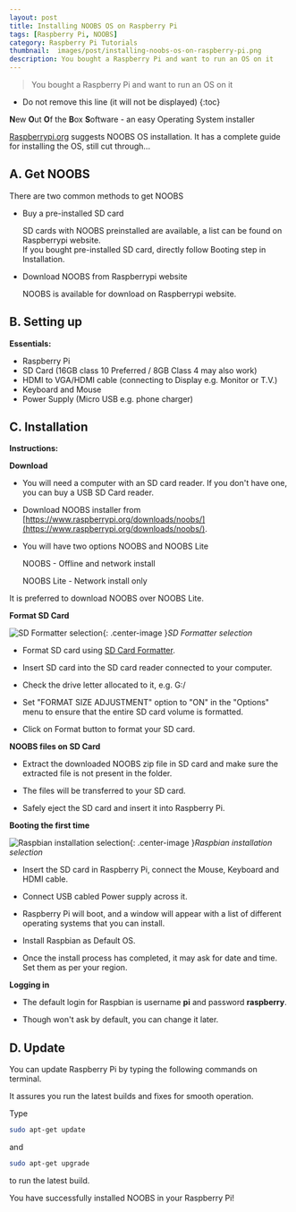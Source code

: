 ```yaml
---
layout: post
title: Installing NOOBS OS on Raspberry Pi
tags: [Raspberry Pi, NOOBS]
category: Raspberry Pi Tutorials
thumbnail:  images/post/installing-noobs-os-on-raspberry-pi.png
description: You bought a Raspberry Pi and want to run an OS on it
---
```


>You bought a Raspberry Pi and want to run an OS on it

* Do not remove this line (it will not be displayed)
{:toc}

**N**ew **O**ut **O**f the **B**ox **S**oftware - an easy Operating System installer

[Raspberrypi.org](https://www.raspberrypi.org/) suggests NOOBS OS installation. It has a complete guide for installing the OS, still cut through...

## A. Get NOOBS

There are two common methods to get NOOBS

- Buy a pre-installed SD card

  SD cards with NOOBS preinstalled are available, a list can be found on Raspberrypi website.  
  If you bought pre-installed SD card, directly follow Booting step in Installation.
  
- Download NOOBS from Raspberrypi website

  NOOBS is available for download on Raspberrypi website.

## B. Setting up


**Essentials:**

* Raspberry Pi
* SD Card (16GB class 10 Preferred / 8GB Class 4 may also work)
* HDMI to VGA/HDMI cable (connecting to Display e.g. Monitor or T.V.)
* Keyboard and Mouse
* Power Supply (Micro USB e.g. phone charger)

## C. Installation

**Instructions:**

**Download**

* You will need a computer with an SD card reader. If you don't have one, you can buy a USB SD Card reader.

* Download NOOBS installer from [https://www.raspberrypi.org/downloads/noobs/](https://www.raspberrypi.org/downloads/noobs/).

* You will have two options NOOBS and NOOBS Lite

  NOOBS - Offline and network install
  
  NOOBS Lite - Network install only

It is preferred to download NOOBS over NOOBS Lite.

**Format SD Card**

![SD Formatter selection]({{site.url}}/images/SD_Formatter_4_instr.png "SD Formatter selection"){: .center-image }*SD Formatter selection*

* Format SD card using [SD Card Formatter](https://www.sdcard.org/downloads/formatter_4/).

* Insert SD card into the SD card reader connected to your computer.

* Check the drive letter allocated to it, e.g. G:/

* Set "FORMAT SIZE ADJUSTMENT" option to "ON" in the "Options" menu to ensure that the entire SD card volume is formatted.

* Click on Format button to format your SD card.

**NOOBS files on SD Card**

* Extract the downloaded NOOBS zip file in SD card and make sure the extracted file is not present in the folder.

* The files will be transferred to your SD card.

* Safely eject the SD card and insert it into Raspberry Pi.

**Booting the first time**

 ![Raspbian installation selection]({{site.url}}/images/noobs_raspbian_recom.png "Raspbian installation selection"){: .center-image }*Raspbian installation selection*

* Insert the SD card in Raspberry Pi, connect the Mouse, Keyboard and HDMI cable.

*  Connect USB cabled Power supply across it.

* Raspberry Pi will boot, and a window will appear with a list of different operating systems that you can install.

* Install Raspbian as Default OS.

* Once the install process has completed, it may ask for date and time. Set them as per your region.

**Logging in**

* The default login for Raspbian is username **pi** and password **raspberry**.

* Though won't ask by default, you can change it later.

## D. Update

You can update Raspberry Pi by typing the following commands on terminal.

It assures you run the latest builds and fixes for smooth operation.

Type

```bash
sudo apt-get update
```

and

```bash
sudo apt-get upgrade
```

to run the latest build.

You have successfully installed NOOBS in your Raspberry Pi!
